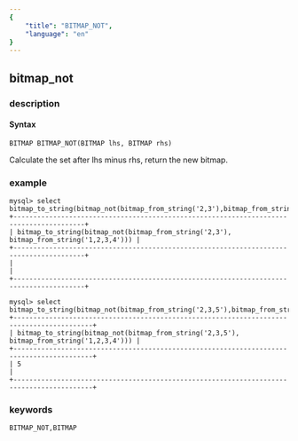 ```yaml
---
{
    "title": "BITMAP_NOT",
    "language": "en"
}
---
```


<!-- 
Licensed to the Apache Software Foundation (ASF) under one
or more contributor license agreements.  See the NOTICE file
distributed with this work for additional information
regarding copyright ownership.  The ASF licenses this file
to you under the Apache License, Version 2.0 (the
"License"); you may not use this file except in compliance
with the License.  You may obtain a copy of the License at

  http://www.apache.org/licenses/LICENSE-2.0

Unless required by applicable law or agreed to in writing,
software distributed under the License is distributed on an
"AS IS" BASIS, WITHOUT WARRANTIES OR CONDITIONS OF ANY
KIND, either express or implied.  See the License for the
specific language governing permissions and limitations
under the License.
-->

## bitmap_not
### description
#### Syntax

`BITMAP BITMAP_NOT(BITMAP lhs, BITMAP rhs)`

Calculate the set after lhs minus rhs, return the new bitmap.

### example

```
mysql> select bitmap_to_string(bitmap_not(bitmap_from_string('2,3'),bitmap_from_string('1,2,3,4')));
+----------------------------------------------------------------------------------------+
| bitmap_to_string(bitmap_not(bitmap_from_string('2,3'), bitmap_from_string('1,2,3,4'))) |
+----------------------------------------------------------------------------------------+
|                                                                                        |
+----------------------------------------------------------------------------------------+

mysql> select bitmap_to_string(bitmap_not(bitmap_from_string('2,3,5'),bitmap_from_string('1,2,3,4')));
+------------------------------------------------------------------------------------------+
| bitmap_to_string(bitmap_not(bitmap_from_string('2,3,5'), bitmap_from_string('1,2,3,4'))) |
+------------------------------------------------------------------------------------------+
| 5                                                                                        |
+------------------------------------------------------------------------------------------+
```

### keywords

    BITMAP_NOT,BITMAP
